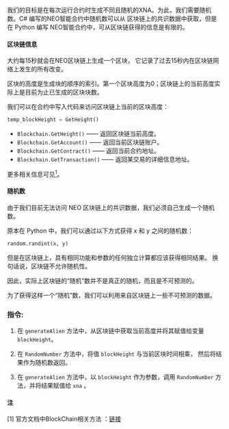 我们的目标是在每次运行合约时生成不同且随机的XNA。为此，我们需要随机数。C# 编写的NEO智能合约中随机数可以从 区块链上的共识数据中获取，但是在 Python 编写 NEO智能合约中，可从区块链获得的信息是有限的。

#### 区块链信息

大约每15秒就会在NEO区块链上生成一个区块，
它记录了过去15秒内在区块链网络上发生的所有改变。

区块的高度是生成块的顺序的索引。第一个区块高度为0；区块链上的当前高度实际上是目前为止已生成的区块块数。

我们可以在合约中写入代码来访问区块链上当前的区块高度：

```Python
temp_blockHeight = GetHeight()
```

- `Blockchain.GetHeight()`              —— 返回区块链当前高度。
- `Blockchain.GetAccount()`             —— 返回当前区块链账户。
- `Blockchain.GetContract()`            —— 返回当前合约地址。
- `Blockchain.GetTransaction()`         —— 返回某交易的详细信息地址。

更多相关信息可见[<sup>1</sup>](#1)。

#### 随机数

由于我们目前无法访问 NEO 区块链上的共识数据，我们必须自己生成一个随机数。

原本在 Python 中，我们可以通过以下方式获得 x 和 y 之间的随机数：

```Python
random.randint(x, y)
```

但是在区块链上，具有相同功能和参数的任何独立计算都应该获得相同结果。 换句话说，区块链不允许随机性。

因此，实际上区块链的“随机”数并不是真正的随机，而且是不可预测的。

为了获得这样一个“随机”数，我们可以利用来自区块链上一些不可预测的数据。

### 指令:

1. 在 `generateAlien` 方法中，从区块链中获取当前高度并将其赋值给变量 `blockHeight`。

2. 在 `RandomNumber` 方法中，将值 `blockHeight` 与当前区块时间相乘， 然后将结果作为随机数返回。

3.  在 `generateAlien` 方法中，以 `blockHeight` 作为参数，调用 `RandomNumber` 方法，并将结果赋值给 `xna` 。

#### 注

<a class="anchor" id="1"></a>
[1] 官方文档中BlockChain相关方法
：[链接](https://neo-boa.readthedocs.io/en/latest/boa/interop/blockchain.html#module-boa.interop.Neo.Blockchain)
